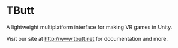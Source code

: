 # TButt
A lightweight multiplatform interface for making VR games in Unity.

Visit our site at http://www.tbutt.net for documentation and more.

